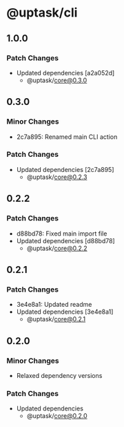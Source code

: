 # @uptask/cli

## 1.0.0

### Patch Changes

- Updated dependencies [a2a052d]
  - @uptask/core@0.3.0

## 0.3.0

### Minor Changes

- 2c7a895: Renamed main CLI action

### Patch Changes

- Updated dependencies [2c7a895]
  - @uptask/core@0.2.3

## 0.2.2

### Patch Changes

- d88bd78: Fixed main import file
- Updated dependencies [d88bd78]
  - @uptask/core@0.2.2

## 0.2.1

### Patch Changes

- 3e4e8a1: Updated readme
- Updated dependencies [3e4e8a1]
  - @uptask/core@0.2.1

## 0.2.0

### Minor Changes

- Relaxed dependency versions

### Patch Changes

- Updated dependencies
  - @uptask/core@0.2.0

